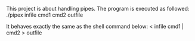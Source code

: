 
This project is about handling pipes. 
The program is executed as followed:
  ./pipex infile cmd1 cmd2 outfile

It behaves exactly the same as the shell command below:
  < infile cmd1 | cmd2 > outfile
